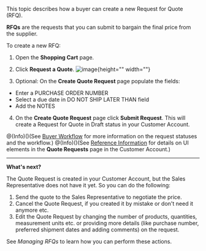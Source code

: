 This topic describes how a buyer can create a new Request for Quote (RFQ).

**RFQs** are the requests that you can submit to bargain the final price from the supplier.

To create a new RFQ:

1. Open the **Shopping Cart** page.
2. Click **Request a Quote**.
![image](https://spryker.s3.eu-central-1.amazonaws.com/docs/User+Guides/Shop+User+Guides/RFQ/Shop+Guide+-+Creating+a+Request+for+Quote/create-rfq.png){height="" width=""}

3. Optional: On the **Create Quote Request** page populate the fields:
- Enter a PURCHASE ORDER NUMBER
- Select a due date in DO NOT SHIP LATER THAN field
- Add the NOTES
4. On the **Create Quote Request** page click **Submit Request**. This will create a Request for Quote in Draft status in your Customer Account.

@(Info)()(See [Buyer Workflow](https://documentation.spryker.com/docs/v4/quotation-process-rfq-feature-overview-201907#buyer-workflow) for more information on the request statuses and the workflow.)
@(Info)()(See [Reference Information](https://documentation.spryker.com/docs/v4/rfq-reference-information-shop-guide) for details on UI elements in the **Quote Requests** page in the Customer Account.)
***
**What's next?**

The Quote Request is created in your Customer Account, but the Sales Representative does not have it yet. So you can do the following:

1. Send the quote to the Sales Representative to negotiate the price.
2. Cancel the Quote Request, if you created it by mistake or don't need it anymore etc.
3. Edit the Quote Request by changing the number of products, quantities, measurement units etc. or providing more details (like purchase number, preferred shipment dates and adding comments) on the request.

See *Managing RFQs* to learn how you can perform these actions.